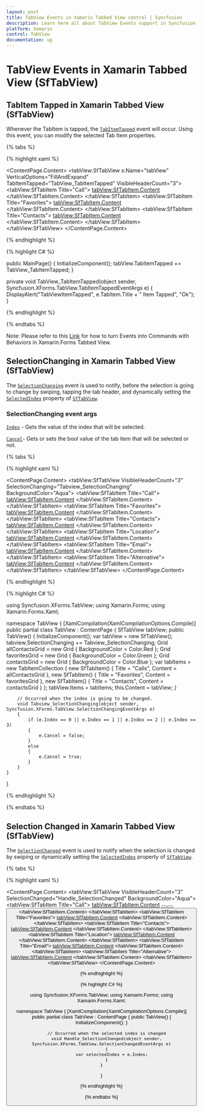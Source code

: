 ```yaml
---
layout: post
title: TabView Events in Xamarin Tabbed View control | Syncfusion
description: Learn here all about TabView Events support in Syncfusion Xamarin Tabbed View (SfTabView) control and more.
platform: Xamarin
control: TabView
documentation: ug
---
```


# TabView Events in Xamarin Tabbed View (SfTabView)

## TabItem Tapped in Xamarin Tabbed View (SfTabView)

Whenever the TabItem is tapped, the [`TabItemTapped`](https://help.syncfusion.com/cr/xamarin/Syncfusion.XForms.TabView.SfTabView.html#Syncfusion_XForms_TabView_SfTabView_TabItemTapped) event will occur. Using this event, you can modify the selected Tab Item properties.

{% tabs %}

{% highlight xaml %}

<ContentPage.Content>
    <StackLayout>
        <tabView:SfTabView x:Name="tabView" VerticalOptions="FillAndExpand"
                           TabItemTapped="TabView_TabItemTapped"
                           VisibleHeaderCount="3">
            <tabView:SfTabItem Title="Call">
                <tabView:SfTabItem.Content>
                    <Grid BackgroundColor="LightGreen" />
                </tabView:SfTabItem.Content>
            </tabView:SfTabItem>
            <tabView:SfTabItem Title="Favorites">
                <tabView:SfTabItem.Content>
                    <Grid BackgroundColor="LightBlue"/>
                </tabView:SfTabItem.Content>
            </tabView:SfTabItem>
            <tabView:SfTabItem Title="Contacts">
                <tabView:SfTabItem.Content>
                    <Grid BackgroundColor="LightGreen" />
                </tabView:SfTabItem.Content>
            </tabView:SfTabItem>
        </tabView:SfTabView>
    </StackLayout>
</ContentPage.Content>

{% endhighlight %}

{% highlight C# %}

public MainPage()
{
    InitializeComponent();
    tabView.TabItemTapped += TabView_TabItemTapped;
}

private void TabView_TabItemTapped(object sender, Syncfusion.XForms.TabView.TabItemTappedEventArgs e)
{
    DisplayAlert("TabViewItemTapped", e.TabItem.Title + " Item Tapped", "Ok");
}

{% endhighlight %}

{% endtabs %}

Note: Please refer to this [Link](https://support.syncfusion.com/kb/article/9985/how-to-turn-events-into-commands-with-behaviors-in-xamarin-forms-tabbed-view) for how to turn Events into Commands with Behaviors in Xamarin.Forms Tabbed View.

## SelectionChanging in Xamarin Tabbed View (SfTabView)

The [`SelectionChanging`](https://help.syncfusion.com/cr/xamarin/Syncfusion.XForms.TabView.SfTabView.html#Syncfusion_XForms_TabView_SfTabView_SelectionChanging) event is used to notify, before the selection is going to change by swiping, tapping the tab header, and dynamically setting the [`SelectedIndex`](https://help.syncfusion.com/cr/xamarin/Syncfusion.XForms.TabView.SfTabView.html#Syncfusion_XForms_TabView_SfTabView_SelectedIndex) property of [`SfTabView`](https://help.syncfusion.com/cr/xamarin/Syncfusion.XForms.TabView.SfTabView.html).

### SelectionChanging event args

[`Index`](https://help.syncfusion.com/cr/xamarin/Syncfusion.XForms.TabView.SelectionChangingEventArgs.html#Syncfusion_XForms_TabView_SelectionChangingEventArgs_Index) - Gets the value of the index that will be selected.

[`Cancel`](https://help.syncfusion.com/cr/xamarin/Syncfusion.XForms.TabView.SelectionChangingEventArgs.html#Syncfusion_XForms_TabView_SelectionChangingEventArgs_Cancel)- Gets or sets the bool value of the tab item that will be selected or not.

{% tabs %}

{% highlight xaml %}

<?xml version="1.0" encoding="utf-8" ?>
<ContentPage xmlns="http://xamarin.com/schemas/2014/forms"
             xmlns:x="http://schemas.microsoft.com/winfx/2009/xaml"
             xmlns:local="clr-namespace:Syncfusion.XForms.TabView"
             xmlns:tabView="clr-namespace:Syncfusion.XForms.TabView;assembly=Syncfusion.SfTabView.XForms"
             x:Class="TabView.TabView">
    <ContentPage.Content>
        <tabView:SfTabView VisibleHeaderCount="3" 
                           SelectionChanging="Tabview_SelectionChanging"
                           BackgroundColor="Aqua">
            <tabView:SfTabItem Title="Call">
                <tabView:SfTabItem.Content>
                    <Grid BackgroundColor="Red"/>
                </tabView:SfTabItem.Content>
            </tabView:SfTabItem>
            <tabView:SfTabItem Title="Favorites">
                <tabView:SfTabItem.Content>
                    <Grid BackgroundColor="Green"/>
                </tabView:SfTabItem.Content>
            </tabView:SfTabItem>
            <tabView:SfTabItem Title="Contacts">
                <tabView:SfTabItem.Content>
                    <Grid BackgroundColor="Blue"/>
                </tabView:SfTabItem.Content>
            </tabView:SfTabItem>
            <tabView:SfTabItem Title="Location">
                <tabView:SfTabItem.Content>
                    <Grid BackgroundColor="Pink"/>
                </tabView:SfTabItem.Content>
            </tabView:SfTabItem>
            <tabView:SfTabItem Title="Email">
                <tabView:SfTabItem.Content>
                    <Grid BackgroundColor="Navy"/>
                </tabView:SfTabItem.Content>
            </tabView:SfTabItem>
            <tabView:SfTabItem Title="Alternative">
                <tabView:SfTabItem.Content>
                    <Grid BackgroundColor="Blue"/>
                </tabView:SfTabItem.Content>
            </tabView:SfTabItem>
        </tabView:SfTabView>
    </ContentPage.Content>
</ContentPage>

{% endhighlight %}

{% highlight C# %}


using Syncfusion.XForms.TabView;
using Xamarin.Forms;
using Xamarin.Forms.Xaml;

namespace TabView
{
	[XamlCompilation(XamlCompilationOptions.Compile)]
	public partial class TabView : ContentPage
	{
		SfTabView tabView;
		public TabView()
		{
			InitializeComponent();
			var tabView = new SfTabView();
			tabview.SelectionChanging += Tabview_SelectionChanging;
			Grid allContactsGrid = new Grid { BackgroundColor = Color.Red };
			Grid favoritesGrid = new Grid { BackgroundColor = Color.Green };
			Grid contactsGrid = new Grid { BackgroundColor = Color.Blue };
			var tabItems = new TabItemCollection
			{
				new SfTabItem()
				{
					Title = "Calls",
					Content = allContactsGrid
				},
				new SfTabItem()
				{
					Title = "Favorites",
					Content = favoritesGrid
				},
				new SfTabItem()
				{
					Title = "Contacts",
					Content = contactsGrid
				}
			};
			tabView.Items = tabItems;
			this.Content = tabView;
		}

		// Occurred when the index is going to be changed.
		void Tabview_SelectionChanging(object sender, Syncfusion.XForms.TabView.SelectionChangingEventArgs e)
		{
			if (e.Index == 0 || e.Index == 1 || e.Index == 2 || e.Index == 3)
			{
				e.Cancel = false;
			}
			else
			{
				e.Cancel = true;
			}
		}
	}
}


{% endhighlight %}

{% endtabs %}


## Selection Changed in Xamarin Tabbed View (SfTabView)

The [`SelectionChanged`](https://help.syncfusion.com/cr/xamarin/Syncfusion.XForms.TabView.SfTabView.html#Syncfusion_XForms_TabView_SfTabView_SelectionChanged) event is used to notify when the selection is changed by swiping or dynamically setting the [`SelectedIndex`](https://help.syncfusion.com/cr/xamarin/Syncfusion.XForms.TabView.SfTabView.html#Syncfusion_XForms_TabView_SfTabView_SelectedIndex)  property of [`SfTabView`](https://help.syncfusion.com/cr/xamarin/Syncfusion.XForms.TabView.SfTabView.html).

{% tabs %}

{% highlight xaml %}

<?xml version="1.0" encoding="utf-8" ?>
<ContentPage xmlns="http://xamarin.com/schemas/2014/forms"
             xmlns:x="http://schemas.microsoft.com/winfx/2009/xaml"
             xmlns:local="clr-namespace:Syncfusion.XForms.TabView"
             xmlns:tabView="clr-namespace:Syncfusion.XForms.TabView;assembly=Syncfusion.SfTabView.XForms"
             x:Class="TabView.TabView">
    <ContentPage.Content>
        <tabView:SfTabView VisibleHeaderCount="3" 
                           SelectionChanged="Handle_SelectionChanged"
                           BackgroundColor="Aqua">
            <tabView:SfTabItem Title="Call">
                <tabView:SfTabItem.Content>
                    <StackLayout>
                        <Grid BackgroundColor="Green" />
                        <Button Text="Contacts" WidthRequest="300" />
                        <Button Text="Location" WidthRequest="300" />
                        <Button Text="Email" WidthRequest="300" />
                    </StackLayout>
                </tabView:SfTabItem.Content>
            </tabView:SfTabItem>
            <tabView:SfTabItem Title="Favorites">
                <tabView:SfTabItem.Content>
                    <Grid BackgroundColor="Green" x:Name="FavoritesGrid"/>
                </tabView:SfTabItem.Content>
            </tabView:SfTabItem>
            <tabView:SfTabItem Title="Contacts">
                <tabView:SfTabItem.Content>
                    <Grid BackgroundColor="Blue" x:Name="ContactsGrid" />
                </tabView:SfTabItem.Content>
            </tabView:SfTabItem>
            <tabView:SfTabItem Title="Location">
                <tabView:SfTabItem.Content>
                    <Grid BackgroundColor="Pink" x:Name="LocationGrid" />
                </tabView:SfTabItem.Content>
            </tabView:SfTabItem>
            <tabView:SfTabItem Title="Email">
                <tabView:SfTabItem.Content>
                    <Grid BackgroundColor="Navy" x:Name="EmailGrid" />
                </tabView:SfTabItem.Content>
            </tabView:SfTabItem>
            <tabView:SfTabItem Title="Alternative">
                <tabView:SfTabItem.Content>
                    <Grid BackgroundColor="Blue" x:Name="AlternativeGrid" />
                </tabView:SfTabItem.Content>
            </tabView:SfTabItem>
        </tabView:SfTabView>
    </ContentPage.Content>
</ContentPage>

{% endhighlight %}

{% highlight C# %}

using Syncfusion.XForms.TabView;
using Xamarin.Forms;
using Xamarin.Forms.Xaml;

namespace TabView
{
    [XamlCompilation(XamlCompilationOptions.Compile)]
    public partial class TabView : ContentPage
    {
        public TabView()
        {
            InitializeComponent();
        }

        // Occurred when the selected index is changed
        void Handle_SelectionChanged(object sender, Syncfusion.XForms.TabView.SelectionChangedEventArgs e)
        {
            var selectedIndex = e.Index;
        }
    }
}

{% endhighlight %}

{% endtabs %}


